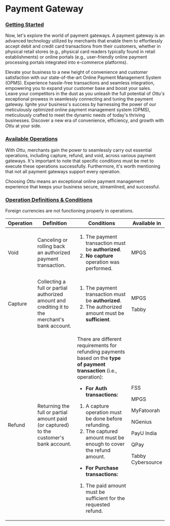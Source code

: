 # Payment Gateway

### [**Getting Started**](payment-gateway.md#\_xlaz7ioclffk) <a href="#_xlaz7ioclffk" id="_xlaz7ioclffk"></a>

Now, let's explore the world of payment gateways. A payment gateway is an advanced technology utilized by merchants that enable them to effortlessly accept debit and credit card transactions from their customers, whether in physical retail stores (e.g., physical card readers typically found in retail establishments) or online portals (e.g., user-friendly online payment processing portals integrated into e-commerce platforms).

Elevate your business to a new height of convenience and customer satisfaction with our state-of-the-art Online Payment Management System (OPMS). Experience hassle-free transactions and seamless integration, empowering you to expand your customer base and boost your sales. Leave your competitors in the dust as you unleash the full potential of _Ottu's_ exceptional prowess in seamlessly connecting and tuning the payment gateway. Ignite your business's success by harnessing the power of our meticulously optimized online payment management system (OPMS), meticulously crafted to meet the dynamic needs of today's thriving businesses. Discover a new era of convenience, efficiency, and growth with _Ottu_ at your side.

### [**Available Operations**](payment-gateway.md#\_18k5z9i9sals) <a href="#_18k5z9i9sals" id="_18k5z9i9sals"></a>

With _Ottu_, merchants gain the power to seamlessly carry out essential operations, including capture, refund, and void, across various payment gateways. It's important to note that specific conditions must be met to execute these operations successfully. Furthermore, it's worth mentioning that not all payment gateways support every operation.

Choosing _Ottu_ means an exceptional online payment management experience that keeps your business secure, streamlined, and successful.

### [**Operation Definitions & Conditions**](payment-gateway.md#\_h9m0s92vp7g8) <a href="#_h9m0s92vp7g8" id="_h9m0s92vp7g8"></a>

Foreign currencies are not functioning properly in operations.

| **Operation** | **Definition**                                                                                  | **Conditions**                                                                                                                                                                                                                                                                                                                                                                                                                                                                             | **Available in**                                                                                            |
| ------------- | ----------------------------------------------------------------------------------------------- | ------------------------------------------------------------------------------------------------------------------------------------------------------------------------------------------------------------------------------------------------------------------------------------------------------------------------------------------------------------------------------------------------------------------------------------------------------------------------------------------ | ----------------------------------------------------------------------------------------------------------- |
| Void          | Canceling or rolling back an authorized payment transaction.                                    | <ol><li>The payment transaction must be <strong>authorized</strong>.</li><li><strong>No capture</strong> operation was performed.</li></ol>                                                                                                                                                                                                                                                                                                                                                | MPGS                                                                                                        |
| Capture       | Collecting a full or partial authorized amount and crediting it to the merchant's bank account. | <ol><li>The payment transaction must be <strong>authorized</strong>.</li><li>The authorized amount must be <strong>sufficient</strong>.</li></ol>                                                                                                                                                                                                                                                                                                                                          | <p>MPGS</p><p>Tabby</p>                                                                                     |
| Refund        | Returning the full or partial amount paid (or captured) to the customer's bank account.         | <p>There are different requirements for refunding payments based on the <strong>type of payment transaction</strong> (i.e., operation):</p><ul><li><strong>For Auth transactions:</strong></li></ul><ol><li>A capture operation must be done before refunding.</li><li>The captured amount must be enough to cover the refund amount.</li></ol><ul><li><strong>For Purchase transactions:</strong></li></ul><ol><li>The paid amount must be sufficient for the requested refund.</li></ol> | <p>FSS</p><p>MPGS</p><p>MyFatoorah</p><p>NGenius</p><p>PayU India</p><p>QPay</p><p>Tabby<br>Cybersource</p> |
